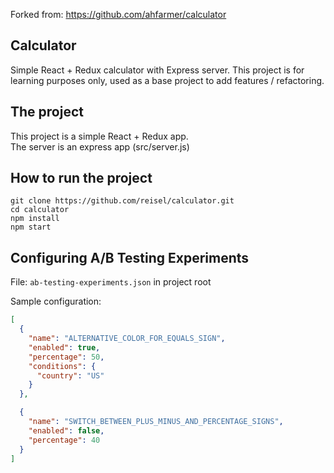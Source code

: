 Forked from: https://github.com/ahfarmer/calculator

## Calculator

Simple React + Redux calculator with Express server.
This project is for learning purposes only, used as a base project to add features / refactoring.

## The project

This project is a simple React + Redux app.<br>
The server is an express app (src/server.js)<br>

## How to run the project

```shell
git clone https://github.com/reisel/calculator.git
cd calculator
npm install
npm start
```

## Configuring A/B Testing Experiments

File: `ab-testing-experiments.json` in project root

Sample configuration:

```json
[
  {
    "name": "ALTERNATIVE_COLOR_FOR_EQUALS_SIGN",
    "enabled": true,
    "percentage": 50,
    "conditions": {
      "country": "US"
    }
  },

  {
    "name": "SWITCH_BETWEEN_PLUS_MINUS_AND_PERCENTAGE_SIGNS",
    "enabled": false,
    "percentage": 40
  }
]
```

